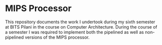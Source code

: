 # MIPS Processor
This repository documents the work I undertook during my sixth semester at BITS Pilani in the course on Computer Architecture. During the course of a semester I was required to implement both the pipelined as well as non-pipelined versions of the MIPS processor.
